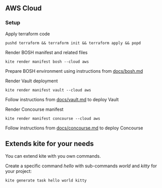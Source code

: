 ## AWS Cloud

### Setup

Apply terraform code
```
pushd terraform && terraform init && terraform apply && popd
```

Render BOSH manifest and related files
```
kite render manifest bosh --cloud aws
```

Prepare BOSH environment using instructions from [docs/bosh.md](docs/bosh.md)

Render Vault deployment
```
kite render manifest vault --cloud aws
```

Follow instructions from [docs/vault.md](docs/vault.md) to deploy Vault

Render Concourse manifest
```
kite render manifest concourse --cloud aws
```

Follow instructions from [docs/concourse.md](docs/concourse.md) to deploy Concourse


## Extends kite for your needs

You can extend kite with you own commands.

Create a specific command _hello_ with sub-commands _world_ and _kitty_ for your project:

```
kite generate task hello world kitty
```
